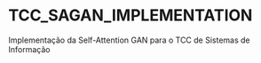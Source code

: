 # TCC_SAGAN_IMPLEMENTATION
Implementação da Self-Attention GAN para o TCC de Sistemas de Informação
